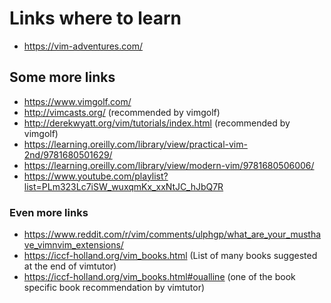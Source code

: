# Links where to learn

-   https://vim-adventures.com/

## Some more links

-   https://www.vimgolf.com/
-   http://vimcasts.org/ (recommended by vimgolf)
-   http://derekwyatt.org/vim/tutorials/index.html (recommended by vimgolf)
-   https://learning.oreilly.com/library/view/practical-vim-2nd/9781680501629/
-   https://learning.oreilly.com/library/view/modern-vim/9781680506006/
-   https://www.youtube.com/playlist?list=PLm323Lc7iSW_wuxqmKx_xxNtJC_hJbQ7R

### Even more links

-   https://www.reddit.com/r/vim/comments/ulphgp/what_are_your_musthave_vimnvim_extensions/
-   https://iccf-holland.org/vim_books.html (List of many books suggested at the end of vimtutor)
-   https://iccf-holland.org/vim_books.html#oualline (one of the book specific book recommendation by vimtutor)

